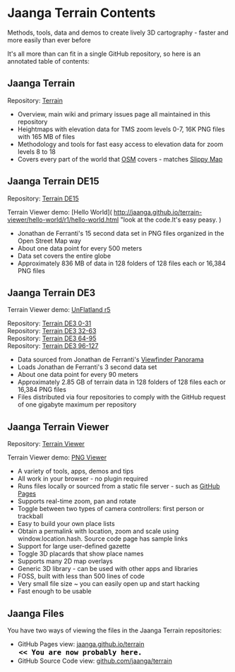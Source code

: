 Jaanga Terrain Contents
=======================

Methods, tools, data and demos to create lively 3D cartography - faster and more easily than ever before 

It's all more than can fit in a single GitHub repository, so here is an annotated table of contents:


## Jaanga Terrain
Repository: [Terrain]( https://github.com/jaanga/terrain/ )

* Overview, main wiki and primary issues page all maintained in this repository
* Heightmaps with elevation data for TMS zoom levels 0-7, 16K PNG files with 165 MB of files
* Methodology and tools for fast easy access to elevation data for zoom levels 8 to 18
* Covers every part of the world that [OSM]( http://www.openstreetmap.org/ ) covers - matches [Slippy Map]( http://wiki.openstreetmap.org/wiki/Slippy_Map )

## Jaanga Terrain DE15
Repository: [Terrain DE15]( https://github.com/jaanga/terrain-de15/ )

Terrain Viewer demo: [Hello World]( http://jaanga.github.io/terrain-viewer/hello-world/r1/hello-world.html "look at the code.It's easy peasy. )

* Jonathan de Ferranti's 15 second data set in PNG files organized in the Open Street Map way
* About one data point for every 500 meters
* Data set covers the entire globe
* Approximately 836 MB of data in 128 folders of 128 files each or 16,384 PNG files


## Jaanga Terrain DE3

Terrain Viewer demo: [UnFlatland r5]( http://jaanga.github.io/terrain-viewer/un-flatland/r1/un-flatland-r5.html )

Repository: [Terrain DE3 0-31]( https://github.com/jaanga/terrain-de3-031 )  
Repository: [Terrain DE3 32-63]( https://github.com/jaanga/terrain-32-63 )  
Repository: [Terrain DE3 64-95]( https://github.com/jaanga/terrain-64-95 )  
Repository: [Terrain DE3 96-127]( https://github.com/jaanga/terrain-96-127 )  

* Data sourced from Jonathan de Ferranti's [Viewfinder Panorama]( http://www.viewfinderpanoramas.org/Coverage%20map%20viewfinderpanoramas_org3.htm )
* Loads Jonathan de Ferranti's 3 second data set
* About one data point for every 90 meters
* Approximately 2.85 GB of terrain data in 128 folders of 128 files each or 16,384 PNG files
* Files distributed via four repositories to comply with the GitHub request of one gigabyte maximum per repository


## Jaanga Terrain Viewer
Repository: [Terrain Viewer]( https://github.com/jaanga/terrain-viewer )

Terrain Viewer demo: [PNG Viewer]( http://jaanga.github.io/terrain-viewer/png-viewer/r1/png-viewer.html "The raw data has a beauty of its own" )

* A variety of tools, apps, demos and tips
* All work in your browser  - no plugin required
* Runs files locally or sourced from a static file server - such as [GitHub Pages]( http://pages.github.com/ )
* Supports real-time zoom, pan and rotate
* Toggle between two types of camera controllers: first person or trackball
* Easy to build your own place lists
* Obtain a permalink with location, zoom and scale using window.location.hash. Source code page has sample links
* Support for large user-defined gazette
* Toggle 3D placards that show place names
* Supports many 2D map overlays
* Generic 3D library - can be used with other apps and libraries
* FOSS, built with less than 500 lines of code
* Very small file size ~ you can easily open up and start hacking
* Fast enough to be usable


## Jaanga Files
You have two ways of viewing the files in the Jaanga Terrain repositories:

* GitHub Pages view: [jaanga.github.io/terrain]( http://jaanga.github.io/terrain/ "view the files as apps." ) <input value="<< You are now probably here." size=28 style="font:bold 12pt monospace;border-width:0;" >  
* GitHub Source Code view: [github.com/jaanga/terrain]( https://github.com/jaanga/terrain/ "View the files as source code." ) <scan style=display:none ><< You are now probably here.</scan>



